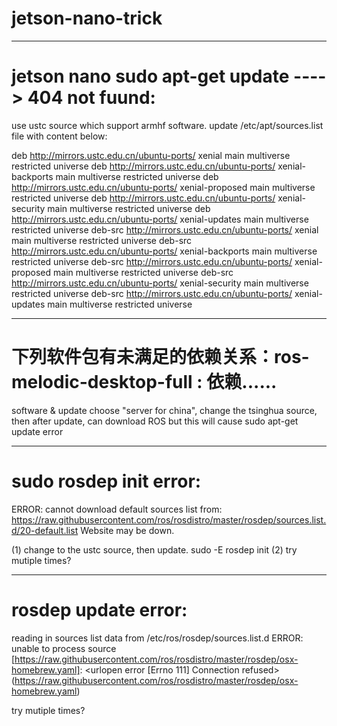 # jetson-nano-trick

----------------------------------------------------------------------------------------------------------------------------------------

# jetson nano sudo apt-get update ----> 404 not fuund:
use ustc source which support armhf software.
update  /etc/apt/sources.list file with content below:

deb http://mirrors.ustc.edu.cn/ubuntu-ports/ xenial main multiverse restricted universe
deb http://mirrors.ustc.edu.cn/ubuntu-ports/ xenial-backports main multiverse restricted universe
deb http://mirrors.ustc.edu.cn/ubuntu-ports/ xenial-proposed main multiverse restricted universe
deb http://mirrors.ustc.edu.cn/ubuntu-ports/ xenial-security main multiverse restricted universe
deb http://mirrors.ustc.edu.cn/ubuntu-ports/ xenial-updates main multiverse restricted universe
deb-src http://mirrors.ustc.edu.cn/ubuntu-ports/ xenial main multiverse restricted universe
deb-src http://mirrors.ustc.edu.cn/ubuntu-ports/ xenial-backports main multiverse restricted universe
deb-src http://mirrors.ustc.edu.cn/ubuntu-ports/ xenial-proposed main multiverse restricted universe
deb-src http://mirrors.ustc.edu.cn/ubuntu-ports/ xenial-security main multiverse restricted universe
deb-src http://mirrors.ustc.edu.cn/ubuntu-ports/ xenial-updates main multiverse restricted universe

----------------------------------------------------------------------------------------------------------------------------------------

# 下列软件包有未满足的依赖关系：ros-melodic-desktop-full : 依赖......

software & update choose "server for china",  change the tsinghua source, then after update, can download ROS
but this will cause sudo apt-get update error

----------------------------------------------------------------------------------------------------------------------------------------

# sudo rosdep init error:
ERROR: cannot download default sources list from:
https://raw.githubusercontent.com/ros/rosdistro/master/rosdep/sources.list.d/20-default.list
Website may be down.

(1)
change to the ustc source, then update.
sudo -E rosdep init
(2)
try mutiple times?

----------------------------------------------------------------------------------------------------------------------------------------

# rosdep update error:
reading in sources list data from /etc/ros/rosdep/sources.list.d
ERROR: unable to process source [https://raw.githubusercontent.com/ros/rosdistro/master/rosdep/osx-homebrew.yaml]:
	<urlopen error [Errno 111] Connection refused> (https://raw.githubusercontent.com/ros/rosdistro/master/rosdep/osx-homebrew.yaml)

try mutiple times?
